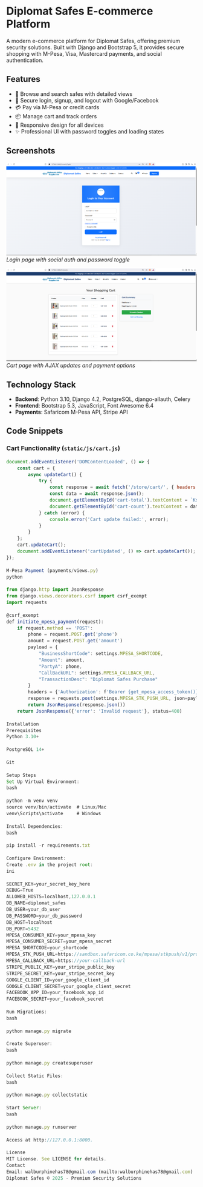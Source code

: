 # Diplomat Safes E-commerce Platform

A modern e-commerce platform for Diplomat Safes, offering premium security solutions. Built with Django and Bootstrap 5, it provides secure shopping with M-Pesa, Visa, Mastercard payments, and social authentication.

## Features

- 🛒 Browse and search safes with detailed views
- 🔐 Secure login, signup, and logout with Google/Facebook
- 💳 Pay via M-Pesa or credit cards
- 📦 Manage cart and track orders
- 📱 Responsive design for all devices
- ✨ Professional UI with password toggles and loading states

## Screenshots

![Login Page](docs/screenshots/login.png)
*Login page with social auth and password toggle*

![Cart Page](docs/screenshots/cart.png)
*Cart page with AJAX updates and payment options*

## Technology Stack

- **Backend**: Python 3.10, Django 4.2, PostgreSQL, django-allauth, Celery
- **Frontend**: Bootstrap 5.3, JavaScript, Font Awesome 6.4
- **Payments**: Safaricom M-Pesa API, Stripe API

## Code Snippets

### Cart Functionality (`static/js/cart.js`)

```javascript
document.addEventListener('DOMContentLoaded', () => {
    const cart = {
        async updateCart() {
            try {
                const response = await fetch('/store/cart/', { headers: { 'X-Requested-With': 'XMLHttpRequest' } });
                const data = await response.json();
                document.getElementById('cart-total').textContent = `Ksh ${data.total.toFixed(2)}`;
                document.getElementById('cart-count').textContent = data.count;
            } catch (error) {
                console.error('Cart update failed:', error);
            }
        }
    };
    cart.updateCart();
    document.addEventListener('cartUpdated', () => cart.updateCart());
});

M-Pesa Payment (payments/views.py)
python

from django.http import JsonResponse
from django.views.decorators.csrf import csrf_exempt
import requests

@csrf_exempt
def initiate_mpesa_payment(request):
    if request.method == 'POST':
        phone = request.POST.get('phone')
        amount = request.POST.get('amount')
        payload = {
            "BusinessShortCode": settings.MPESA_SHORTCODE,
            "Amount": amount,
            "PartyA": phone,
            "CallBackURL": settings.MPESA_CALLBACK_URL,
            "TransactionDesc": "Diplomat Safes Purchase"
        }
        headers = {'Authorization': f'Bearer {get_mpesa_access_token()}'}
        response = requests.post(settings.MPESA_STK_PUSH_URL, json=payload, headers=headers)
        return JsonResponse(response.json())
    return JsonResponse({'error': 'Invalid request'}, status=400)

Installation
Prerequisites
Python 3.10+

PostgreSQL 14+

Git

Setup Steps
Set Up Virtual Environment:
bash

python -m venv venv
source venv/bin/activate  # Linux/Mac
venv\Scripts\activate     # Windows

Install Dependencies:
bash

pip install -r requirements.txt

Configure Environment:
Create .env in the project root:
ini

SECRET_KEY=your_secret_key_here
DEBUG=True
ALLOWED_HOSTS=localhost,127.0.0.1
DB_NAME=diplomat_safes
DB_USER=your_db_user
DB_PASSWORD=your_db_password
DB_HOST=localhost
DB_PORT=5432
MPESA_CONSUMER_KEY=your_mpesa_key
MPESA_CONSUMER_SECRET=your_mpesa_secret
MPESA_SHORTCODE=your_shortcode
MPESA_STK_PUSH_URL=https://sandbox.safaricom.co.ke/mpesa/stkpush/v1/processrequest
MPESA_CALLBACK_URL=https://your-callback-url
STRIPE_PUBLIC_KEY=your_stripe_public_key
STRIPE_SECRET_KEY=your_stripe_secret_key
GOOGLE_CLIENT_ID=your_google_client_id
GOOGLE_CLIENT_SECRET=your_google_client_secret
FACEBOOK_APP_ID=your_facebook_app_id
FACEBOOK_SECRET=your_facebook_secret

Run Migrations:
bash

python manage.py migrate

Create Superuser:
bash

python manage.py createsuperuser

Collect Static Files:
bash

python manage.py collectstatic

Start Server:
bash

python manage.py runserver

Access at http://127.0.0.1:8000.

License
MIT License. See LICENSE for details.
Contact
Email: walburphinehas78@gmail.com (mailto:walburphinehas78@gmail.com)
Diplomat Safes © 2025 - Premium Security Solutions


